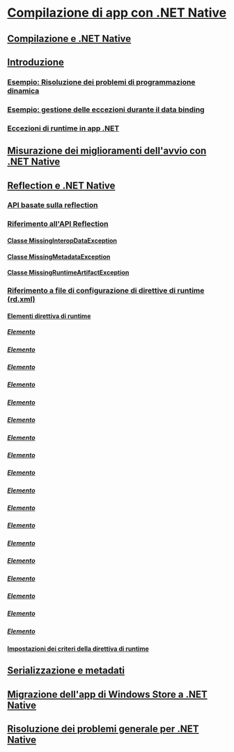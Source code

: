# [Compilazione di app con .NET Native](index.md)
## [Compilazione e .NET Native](net-native-and-compilation.md)
## [Introduzione](getting-started-with-net-native.md)
### [Esempio: Risoluzione dei problemi di programmazione dinamica](example-troubleshooting-dynamic-programming.md)
### [Esempio: gestione delle eccezioni durante il data binding](example-handling-exceptions-when-binding-data.md)
### [Eccezioni di runtime in app .NET](runtime-exceptions-in-net-native-apps.md)
## [Misurazione dei miglioramenti dell'avvio con .NET Native](measuring-startup-improvement-with-net-native.md)
## [Reflection e .NET Native](reflection-and-net-native.md)
### [API basate sulla reflection](apis-that-rely-on-reflection.md)
### [Riferimento all'API Reflection](net-native-reflection-api-reference.md)
#### [Classe MissingInteropDataException](missinginteropdataexception-class-net-native.md)
#### [Classe MissingMetadataException](missingmetadataexception-class-net-native.md)
#### [Classe MissingRuntimeArtifactException](missingruntimeartifactexception-class-net-native.md)
### [Riferimento a file di configurazione di direttive di runtime (rd.xml)](runtime-directives-rd-xml-configuration-file-reference.md)
#### [Elementi direttiva di runtime](runtime-directive-elements.md)
##### [Elemento <Application>](application-element-net-native.md)
##### [Elemento <Assembly>](assembly-element-net-native.md)
##### [Elemento <AttributeImplies>](attributeimplies-element-net-native.md)
##### [Elemento <Directives>](directives-element-net-native.md)
##### [Elemento <Event>](event-element-net-native.md)
##### [Elemento <Field>](field-element-net-native.md)
##### [Elemento <GenericParameter>](genericparameter-element-net-native.md)
##### [Elemento <ImpliesType>](impliestype-element-net-native.md)
##### [Elemento <Library>](library-element-net-native.md)
##### [Elemento <Method>](method-element-net-native.md)
##### [Elemento <MethodInstantiation>](methodinstantiation-element-net-native.md)
##### [Elemento <Namespace>](namespace-element-net-native.md)
##### [Elemento <Parameter>](parameter-element-net-native.md)
##### [Elemento <Property>](property-element-net-native.md)
##### [Elemento <Subtypes>](subtypes-element-net-native.md)
##### [Elemento <Type>](type-element-net-native.md)
##### [Elemento <TypeInstantiation>](typeinstantiation-element-net-native.md)
##### [Elemento <TypeParameter>](typeparameter-element-net-native.md)
#### [Impostazioni dei criteri della direttiva di runtime](runtime-directive-policy-settings.md)
## [Serializzazione e metadati](serialization-and-metadata.md)
## [Migrazione dell'app di Windows Store a .NET Native](migrating-your-windows-store-app-to-net-native.md)
## [Risoluzione dei problemi generale per .NET Native](net-native-general-troubleshooting.md)

